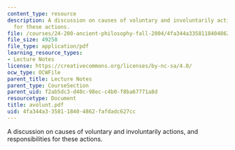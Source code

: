 ```yaml
---
content_type: resource
description: A discussion on causes of voluntary and involuntarily actions, and responsibilities
  for these actions.
file: /courses/24-200-ancient-philosophy-fall-2004/4fa344a3358118404862fafdadc627cc_avolunt.pdf
file_size: 49258
file_type: application/pdf
learning_resource_types:
- Lecture Notes
license: https://creativecommons.org/licenses/by-nc-sa/4.0/
ocw_type: OCWFile
parent_title: Lecture Notes
parent_type: CourseSection
parent_uid: f2ab5dc3-d40c-98ec-c4b0-f8ba67771a8d
resourcetype: Document
title: avolunt.pdf
uid: 4fa344a3-3581-1840-4862-fafdadc627cc
---
```

A discussion on causes of voluntary and involuntarily actions, and responsibilities for these actions.